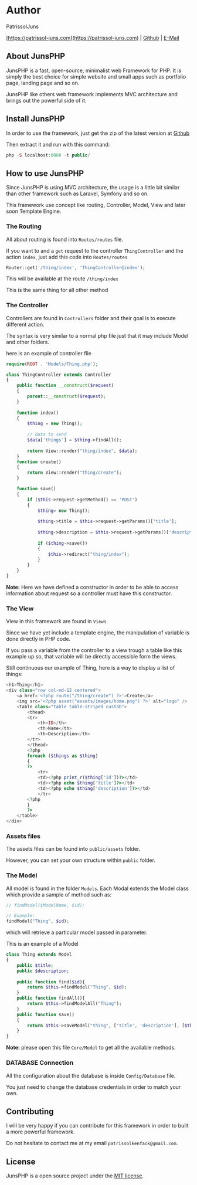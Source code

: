 # Author
PatrissolJuns

[https://patrissol-juns.com](https://patrissol-juns.com) | [Github](https://github.com/PatrissolJuns) | [E-Mail](mailto:patrissolkenfack@gmail)

## About JunsPHP

JunsPHP is a fast, open-source, minimalist web Framework for PHP. It is simply the best choice for simple website and small apps such as portfolio page, landing page and so on.

JunsPHP like others web framework implements MVC architecture and brings out the powerful side of it.


## Install JunsPHP

In order to use the framework, just get the zip of the latest version at [Github](https://github.com/PatrissolJuns/junsphp/archive/master.zip)

Then extract it and run with this command:

```php
php -S localhost:8080 -t public/
```

## How to use JunsPHP

Since JunsPHP is using MVC architecture, the usage is a little bit similar than other framework such as Laravel, Symfony and so on.

This framework use concept like routing, Controller, Model, View and later soon Template Engine.

### The Routing
 
All about routing is found into `Routes/routes` file. 

If you want to and a `get` request to the controller `ThingController` and the action `index`, just add this code into `Routes/routes`

```php
Router::get('/thing/index', 'ThingController@index');
```

This will be available at the route `/thing/index`

This is the same thing for all other method

### The Controller

Controllers are found in `Controllers` folder and their goal is to execute different action. 

The syntax is very similar to a normal php file just that it may include Model and other folders.

here is an example of controller file

```PHP
require(ROOT . 'Models/Thing.php');

class ThingController extends Controller
{
    public function __construct($request)
    {
        parent::__construct($request);
    }
    
    function index()
    {
        $thing = new Thing();
		
		// data to send
        $data['things'] = $thing->findAll();
        
        return View::render("thing/index", $data);
    }
    function create()
    {
        return View::render("thing/create");
    }

    function save()
    {
        if ($this->request->getMethod() == 'POST')
        {
            $thing= new Thing();
			
            $thing->title = $this->request->getParams()['title'];
			
            $thing->description = $this->request->getParams()['description'];
			
            if ($thing->save())
            {
                $this->redirect("thing/index");
            }
        }
    }
}
```

**Note:** Here we have defined a constructor in order to be able to access information about request so a controller must have this constructor.

### The View

View in this framework are found in `Views`.

Since we have yet include a template engine, the manipulation of variable is done directly in PHP code.

If you pass a variable from the controller to a view trough a table like this example up so, that variable will be directly accessible form the views.

Still continuous our example of Thing, here is a way to display a list of things:

```PHP
<h1>Thing</h1>
<div class="row col-md-12 centered">
    <a href='<?php route("/thing/create") ?>'>Create</a>
    <img src='<?php asset("assets/images/home.png") ?>' alt="logo" />
    <table class="table table-striped custab">
        <thead>
        <tr>
            <th>ID</th>
            <th>Name</th>
            <th>Description</th>
        </tr>
        </thead>
        <?php
        foreach ($things as $thing) 
        {
        ?>
            <tr>
            <td><?php print_r($thing['id'])?></td>
            <td><?php echo $thing['title']?></td>
            <td><?php echo $thing['description']?></td>
            </tr>
        <?php
        }
        ?>
    </table>
</div>
```

### Assets files

The assets files can be found into `public/assets` folder.

However, you can set your own structure within `public` folder.

### The Model

All model is found in the folder `Models`. Each Modal extends the Model class which provide a sample of method such as:

```PHP
// findModel($ModelName, $id);

// Example:
findModel("Thing", $id);
```
which will retrieve a particular model passed in parameter.

This is an example of a Model

```PHP
class Thing extends Model
{
    public $title;
    public $description;
    
    public function find($id){
        return $this->findModel("Thing", $id);
    }
    public function findAll(){
        return $this->findModelAll("Thing");
    }
    public function save()
    {
        return $this->saveModel("thing", ['title', 'description'], [$this->title, $this->description]);
    }
}
```

**Note:** please open this file `Core/Model` to get all the available methods.


### DATABASE Connection

All the configuration about the database is inside `Config/Database` file.

You just need to change the database credentials in order to match your own.


## Contributing

I will be very happy if you can contribute for this framework in order to built a more powerful framework.

Do not hesitate to contact me at my email `patrissolkenfack@gmail.com`.

## License

JunsPHP is a open source project under the [MIT license](https://opensource.org/licenses/MIT).
